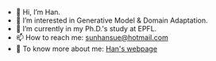 - 👋 Hi, I’m Han.
- 👀 I’m interested in Generative Model & Domain Adaptation.
- 🌱 I’m currently in my Ph.D.'s study at EPFL.
- 📫 How to reach me: sunhansue@hotmail.com
- 🌟 To know more about me: [Han's webpage](https://hansunhayden.github.io)

<!---
hansunhayden/hansunhayden is a ✨ special ✨ repository because its `README.md` (this file) appears on your GitHub profile.
You can click the Preview link to take a look at your changes.
--->
